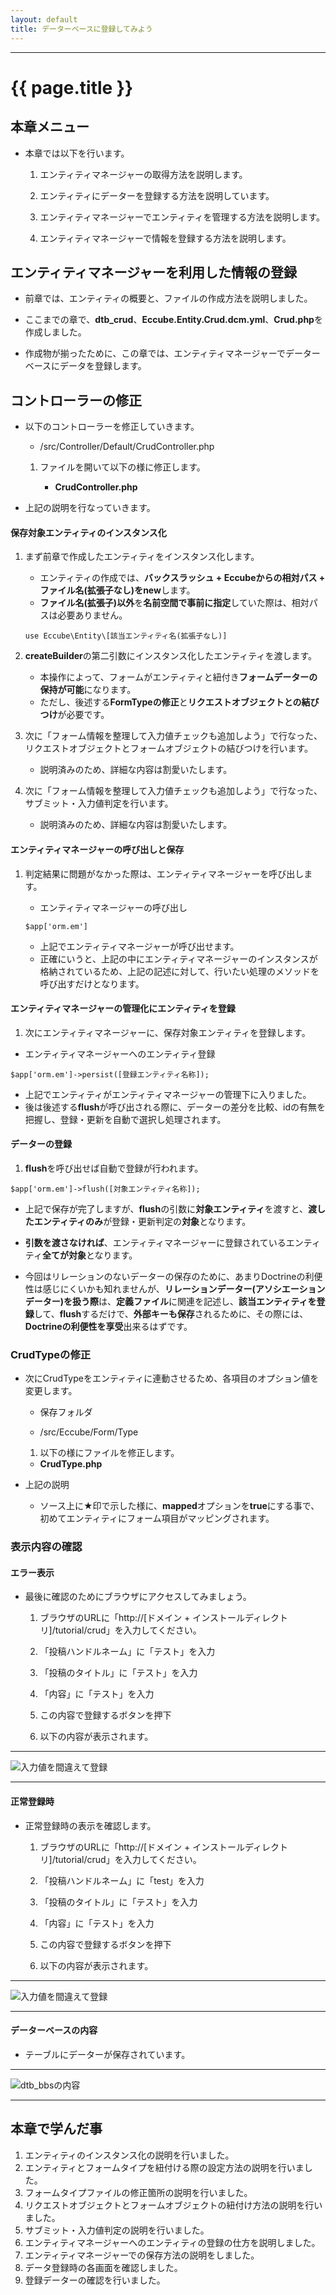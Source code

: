 ```yaml
---
layout: default
title: データーベースに登録してみよう
---
```


---

# {{ page.title }}

## 本章メニュー

- 本章では以下を行います。

    1. エンティティマネージャーの取得方法を説明します。

    1. エンティティにデーターを登録する方法を説明しています。

    1. エンティティマネージャーでエンティティを管理する方法を説明します。

    1. エンティティマネージャーで情報を登録する方法を説明します。

## エンティティマネージャーを利用した情報の登録

- 前章では、エンティティの概要と、ファイルの作成方法を説明しました。

- ここまでの章で、**dtb_crud**、**Eccube.Entity.Crud.dcm.yml**、**Crud.php**を作成しました。

- 作成物が揃ったために、この章では、エンティティマネージャーでデーターベースにデータを登録します。

## コントローラーの修正

- 以下のコントローラーを修正していきます。
    - /src/Controller/Default/CrudController.php

    1. ファイルを開いて以下の様に修正します。

        - **CrudController.php**

<script src="http://gist-it.appspot.com/https://github.com/geany-y/ec-cube.github.io/blob/renew/io/Source/tutorial_9/CrudController_add_entity.php"></script>

<!--
```
<?php
/*
 * This file is part of EC-CUBE
 *
 * Copyright(c) 2000-2015 LOCKON CO.,LTD. All Rights Reserved.
 *
 * http://www.lockon.co.jp/
 *
 * This program is free software; you can redistribute it and/or
 * modify it under the terms of the GNU General Public License
 * as published by the Free Software Foundation; either version 2
 * of the License, or (at your option) any later version.
 *
 * This program is distributed in the hope that it will be useful,
 * but WITHOUT ANY WARRANTY; without even the implied warranty of
 * MERCHANTABILITY or FITNESS FOR A PARTICULAR PURPOSE.  See the
 * GNU General Public License for more details.
 *
 * You should have received a copy of the GNU General Public License
 * along with this program; if not, write to the Free Software
 * Foundation, Inc., 59 Temple Place - Suite 330, Boston, MA  02111-1307, USA.
 */


namespace Eccube\Controller\Tutorial;

use Eccube\Application;
use Eccube\Controller\AbstractController;
use Eccube\Entity\Crud;
use Symfony\Component\HttpFoundation\Request;

class CrudController extends AbstractController
{
    public function index(Application $app, Request $request)
    {
        // Crudエンティティをインスタンス化
        $Crud = new \Eccube\Entity\Crud(); ★前章で作成した、dtb_crud用のエンティティ(データモデルオブジェクト)をインスタンス化します。

        $builder = $app['form.factory']->createBuilder('crud', $Crud); ★ビルダーを取得する際に、第二引数にCrudのエンティティを渡します。

        $form = $builder->getForm();

        $form->handleRequest($request); ★リクエストオブジェクトとフォームオブジェクトを結びつける

        $message = array('default' => '');

        if ($form->isSubmitted() && $form->isValid()) {
            $message = array('success' => '入力値に問題はありません');
            $app['orm.em']->persist($Crud); ★エンティティマネージャーの管理下にCrudエンティティを登録します。
            $app['orm.em']->flush($Crud); ★エンティティマネージャーを通して、データーベースにエンティティの内容を登録します。
        } elseif($form->isSubmitted() && !$form->isValid()) {
            $message = array('error' => '入力値に誤りがあります');
        }

        return $app->render(
            'Tutorial/crud_top.twig',
            array(
                'message' => $message,
                'forms' => $forms->createView(),
            )
        );
    }
}
```
-->


- 上記の説明を行なっていきます。

#### 保存対象エンティティのインスタンス化

1. まず前章で作成したエンティティをインスタンス化します。
      - エンティティの作成では、**バックスラッシュ + Eccubeからの相対パス + ファイル名(拡張子なし)**を**new**します。
      - **ファイル名(拡張子)以外**を**名前空間で事前に指定**していた際は、相対パスは必要ありません。

      ```
      use Eccube\Entity\[該当エンティティ名(拡張子なし)]
      ```

1. **createBuilder**の第二引数にインスタンス化したエンティティを渡します。
    - 本操作によって、フォームがエンティティと紐付き**フォームデーターの保持が可能**になります。
    - ただし、後述する**FormTypeの修正**と**リクエストオブジェクトとの結びつけ**が必要です。

1. 次に「フォーム情報を整理して入力値チェックも追加しよう」で行なった、リクエストオブジェクトとフォームオブジェクトの結びつけを行います。
    - 説明済みのため、詳細な内容は割愛いたします。

1. 次に「フォーム情報を整理して入力値チェックも追加しよう」で行なった、サブミット・入力値判定を行います。
    - 説明済みのため、詳細な内容は割愛いたします。

#### エンティティマネージャーの呼び出しと保存

1. 判定結果に問題がなかった際は、エンティティマネージャーを呼び出します。
    - エンティティマネージャーの呼び出し
    
    ```
    $app['orm.em']
    ```

    - 上記でエンティティマネージャーが呼び出せます。
    - 正確にいうと、上記の中にエンティティマネージャーのインスタンスが格納されているため、上記の記述に対して、行いたい処理のメソッドを呼び出すだけとなります。

#### エンティティマネージャーの管理化にエンティティを登録

1. 次にエンティティマネージャーに、保存対象エンティティを登録します。
  - エンティティマネージャーへのエンティティ登録

  ```
  $app['orm.em']->persist([登録エンティティ名称]);
  ```

  - 上記でエンティティがエンティティマネージャーの管理下に入りました。
  - 後は後述する**flush**が呼び出される際に、データーの差分を比較、idの有無を把握し、登録・更新を自動で選択し処理されます。

#### データーの登録

1. **flush**を呼び出せば自動で登録が行われます。

  ```
  $app['orm.em']->flush([対象エンティティ名称]);
  ```

- 上記で保存が完了しますが、**flush**の引数に**対象エンティティ**を渡すと、**渡したエンティティのみ**が登録・更新判定の**対象**となります。

- **引数を渡さなければ**、エンティティマネージャーに登録されているエンティティ**全てが対象**となります。

- 今回はリレーションのないデーターの保存のために、あまりDoctrineの利便性は感じにくいかも知れませんが、**リレーションデーター(アソシエーションデーター)を扱う際**は、**定義ファイル**に関連を記述し、**該当エンティティを登録**して、**flush**するだけで、**外部キーも保存**されるために、その際には、**Doctrineの利便性を享受**出来るはずです。

### CrudTypeの修正

- 次にCrudTypeをエンティティに連動させるため、各項目のオプション値を変更します。

    - 保存フォルダ

    - /src/Eccube/Form/Type

    1. 以下の様にファイルを修正します。

    - **CrudType.php**

<script src="http://gist-it.appspot.com/https://github.com/geany-y/ec-cube.github.io/blob/renew/io/Source/tutorial_9/CrudController_set_map_status.php"></script>

<!--
```
<?php
/*
 * This file is part of EC-CUBE
 *
 * Copyright(c) 2000-2015 LOCKON CO.,LTD. All Rights Reserved.
 *
 * http://www.lockon.co.jp/
 *
 * This program is free software; you can redistribute it and/or
 * modify it under the terms of the GNU General Public License
 * as published by the Free Software Foundation; either version 2
 * of the License, or (at your option) any later version.
 *
 * This program is distributed in the hope that it will be useful,
 * but WITHOUT ANY WARRANTY; without even the implied warranty of
 * MERCHANTABILITY or FITNESS FOR A PARTICULAR PURPOSE.  See the
 * GNU General Public License for more details.
 *
 * You should have received a copy of the GNU General Public License
 * along with this program; if not, write to the Free Software
 * Foundation, Inc., 59 Temple Place - Suite 330, Boston, MA  02111-1307, USA.
 */


namespace Eccube\Form\Type\Front;

use Symfony\Component\Form\AbstractType;
use Symfony\Component\Form\FormBuilderInterface;
use Symfony\Component\Validator\Constraints as Assert;

class CrudType extends AbstractType
{
    public $config;

    public function __construct($config)
    {
        $this->config = $config;
    }

    /**
     * {@inheritdoc}
     */
    public function buildForm(FormBuilderInterface $builder, array $options)
    {
        // 投稿種別の配列
        $post_type = array(
            '1' => '質問',
            '2' => '提案',
        );

        $builder->add(
            'reason',
            'choice',
            array(
                'label' => '投稿種別',
                'required' => true,
                'choices' => $post_type,
                'mapped' => true, ★trueに修正
                'expanded' => false,
                'multiple' => false,
            )
        )
        ->add(
            'name',
            'text',
            array(
                'label' => '投稿者ハンドルネーム',
                'required' => true,
                'mapped' => true, ★trueに修正
                'constraints' => array(
                    new Assert\Regex(array(
                        'pattern' => "/^[\da-zA-Z]+$/u",
                        'message' => '半角英数字で入力してください'
                    )),
                ),
            )
        )
        ->add(
            'title',
            'text',
            array(
                'label' => '投稿のタイトル',
                'required' => true,
                'mapped' => true, ★trueに修正
                'constraints' => array(
                    new Assert\Length(
                        array(
                            'min' => '0',
                            'max' => '100',
                            'maxMessage' => '100文字以内で入力してください',
                        )
                    )
                )
            )
        )
        ->add(
            'notes',
            'textarea',
            array(
                'label' => '内容',
                'required' => false,
                'mapped' => true, ★trueに修正
                'empty_data' => null,
                'attr' => array(
                    'style' => 'height:100px;',
                )
            )
        )
        ->add(
            'save',
            'submit',
            array(
                'label' => 'この内容で登録する'
            )
        )
        ->addEventSubscriber(new \Eccube\Event\FormEventSubscriber());
    }

    /**
     * {@inheritdoc}
     */
    public function getName()
    {
        return 'crud';
    }
}
```
-->

- 上記の説明

    - ソース上に★印で示した様に、**mapped**オプションを**true**にする事で、初めてエンティティにフォーム項目がマッピングされます。

### 表示内容の確認

#### エラー表示

- 最後に確認のためにブラウザにアクセスしてみましょう。

    1. ブラウザのURLに「http://[ドメイン + インストールディレクトリ]/tutorial/crud」を入力してください。

    1. 「投稿ハンドルネーム」に「テスト」を入力

    1. 「投稿のタイトル」に「テスト」を入力

    1. 「内容」に「テスト」を入力

    1. この内容で登録するボタンを押下

    1. 以下の内容が表示されます。

---

![入力値を間違えて登録](/images/img-tutorial9-view-rendar-error.png)

---

#### 正常登録時

- 正常登録時の表示を確認します。

    1. ブラウザのURLに「http://[ドメイン + インストールディレクトリ]/tutorial/crud」を入力してください。

    1. 「投稿ハンドルネーム」に「test」を入力

    1. 「投稿のタイトル」に「テスト」を入力

    1. 「内容」に「テスト」を入力

    1. この内容で登録するボタンを押下

    1. 以下の内容が表示されます。

---

![入力値を間違えて登録](/images/img-tutorial9-view-rendar-success.png)

---

#### データーベースの内容

- テーブルにデーターが保存されています。

---

![dtb_bbsの内容](/images/img-tutorial9-insert-database.png)

---

## 本章で学んだ事

1. エンティティのインスタンス化の説明を行いました。
1. エンティティとフォームタイプを紐付ける際の設定方法の説明を行いました。
1. フォームタイプファイルの修正箇所の説明を行いました。
1. リクエストオブジェクトとフォームオブジェクトの紐付け方法の説明を行いました。
1. サブミット・入力値判定の説明を行いました。
1. エンティティマネージャーへのエンティティの登録の仕方を説明しました。
1. エンティティマネージャーでの保存方法の説明をしました。
1. データ登録時の各画面を確認しました。
1. 登録データーの確認を行いました。
